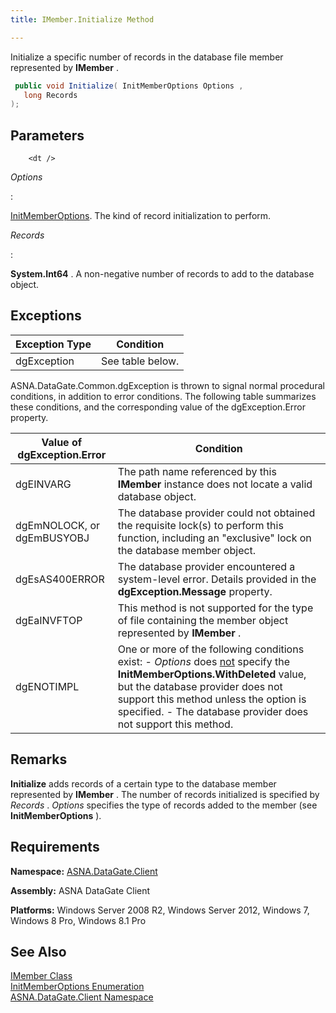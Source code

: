```yaml
---
title: IMember.Initialize Method

---
```


Initialize a specific number of records in the database file member represented by **IMember** .

```cs
 public void Initialize( InitMemberOptions Options ,
   long Records
);
```


## Parameters


        <dt />


*Options* 
<dl>
: 

[InitMemberOptions](init-member-options-enumeration.html). The kind of record initialization to perform.

</dl>

*Records* 
<dl>
: 

**System.Int64** . A non-negative number of records to add to the database object.

</dl>

## Exceptions



| Exception Type | Condition |
| ---- | ---- |
| dgException | See table below. |



ASNA.DataGate.Common.dgException is thrown to signal normal procedural conditions, in addition to error conditions. The following table summarizes these conditions, and the corresponding value of the <span>dgException.Error</span> property.
<br />



| Value of dgException.Error | Condition |
| ---- | ---- |
| dgEINVARG | The path name referenced by this **IMember** instance does not locate a valid database object. |
| dgEmNOLOCK, or dgEmBUSYOBJ | The database provider could not obtained the requisite lock(s) to perform this function, including an "exclusive" lock on the database member object. |
| dgEsAS400ERROR | The database provider encountered a system-level error. Details provided in the **dgException.Message** property. |
| dgEaINVFTOP | This method is not supported for the type of file containing the member object represented by **IMember** . |
| dgENOTIMPL | One or more of the following conditions exist:  - *Options* does <u>not</u> specify the **InitMemberOptions.WithDeleted**  								value, but the database provider does not support this method unless the option  								is specified. - The database provider does not support this method. |



## Remarks

**Initialize** adds records of a certain type to the database member represented by **IMember** . The number of records initialized is specified by *Records* . *Options* specifies the type of records added to the member (see **InitMemberOptions** ).
## Requirements

<span> **Namespace:** [ASNA.DataGate.Client](datagate-client-namespace.html) </span> 

<span> **Assembly:** ASNA DataGate Client</span> 

<span> **Platforms:** Windows Server 2008 R2, Windows Server 2012, Windows 7, Windows 8 Pro, Windows 8.1 Pro</span> 
## See Also


[IMember Class](imember-class.html)
      <br />
[InitMemberOptions Enumeration](init-member-options-enumeration.html)
      <br />
[ASNA.DataGate.Client Namespace](datagate-client-namespace.html)

